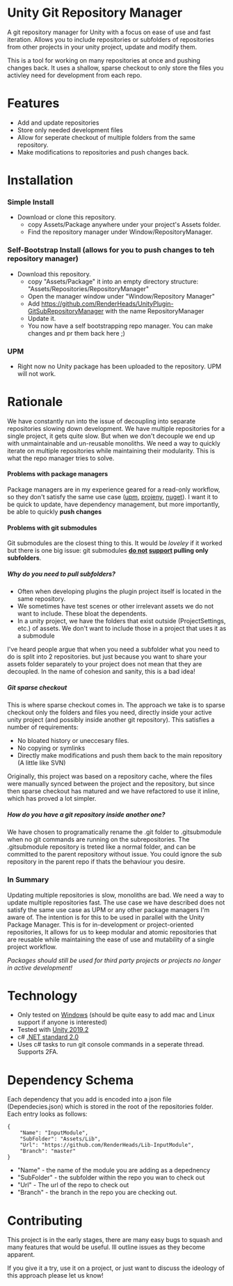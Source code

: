 # Unity Git Repository Manager

A git repository manager for Unity with a focus on ease of use and fast iteration. 
Allows you to include repositories or subfolders of repositories from other projects in your unity project, update and modify them.

This is a tool for working on many repositories at once and pushing changes back. It uses a shallow, sparse checkout to only store the files you activley need for development from each repo.

# Features

- Add and update repositories
- Store only needed development files
- Allow for seperate checkout of multiple folders from the same repository.
- Make modifications to repositories and push changes back.

# Installation
### Simple Install

- Download or clone this repository.
  - copy Assets/Package anywhere under your project's Assets folder.
  - Find the repository manager under Window/RepositoryManager.
  
### Self-Bootstrap Install (allows for you to push changes to teh repository manager)

- Download this repository.
  - copy "Assets/Package" it into an empty directory structure: "Assets/Repositories/RepositoryManager"
  - Open the manager window under "Window/Repository Manager"
  - Add https://github.com/RenderHeads/UnityPlugin-GitSubRepositoryManager with the name RepositoryManager
  - Update it.
  - You now have a self bootstrapping repo manager. You can make changes and pr them back here ;)
  
### UPM

- Right now no Unity package has been uploaded to the repository. UPM will not work. 

# Rationale

We have constantly run into the issue of decoupling into separate repositories slowing down development. We have multiple repositories for a single project, it gets quite slow.
But when we don't decouple we end up with unmaintainable and un-reusable monoliths. We need a way to quickly iterate on multiple repositories while maintaining their modularity. This is what the repo manager tries to solve. 

#### Problems with package managers
Package managers are in my experience geared for a read-only workflow, so they don't satisfy the same use case ([upm](https://docs.unity3d.com/Manual/upm-parts.html), [projeny](https://github.com/modesttree/projeny), [nuget](https://github.com/GlitchEnzo/NuGetForUnity)). I want it to be quick to update, have dependency management, but more importantly, be able to quickly __push changes__

#### Problems with git submodules
Git submodules are the closest thing to this. It would be _loveley_ if it worked but there is one big issue:
git submodules **[do not](https://stackoverflow.com/questions/5303496/how-to-change-a-git-submodule-to-point-to-a-subfolder) [support](https://www.reddit.com/r/git/comments/8sanj7/create_subfolder_using_a_subfolder_from_a/) pulling only subfolders**.

##### Why do you need to pull subfolders? 
- Often when developing plugins the plugin project itself is located in the same repository.
- We sometimes have test scenes or other irrelevant assets we do not want to include. These bloat the dependents.
- In a unity project, we have the folders that exist outside (ProjectSettings, etc.) of assets. We don't want to include those in a project that uses it as a submodule

I've heard people argue that when you need a subfolder what you need to do is split into 2 repositories. but just because you want to share your assets folder separately to your project does not mean that they are decoupled. In the name of cohesion and sanity, this is a bad idea!

##### Git sparse checkout
This is where sparse checkout comes in. The approach we take is to sparse checkout only the folders and files you need, directly inside your active unity project (and possibly inside another git repository). This satisfies a number of requirements:
- No bloated history or uneccesary files.
- No copying or symlinks
- Directly make modifications and push them back to the main repository (A little like SVN)

Originally, this project was based on a repository cache, where the files were manually synced between the project and the repository, but since then sparse checkout has matured and we have refactored to use it inline, which has proved a lot simpler.

##### How do you have a git repository inside another one?
We have chosen to programatically rename the .git folder to .gitsubmodule when no git commands are running on the subrepositories. The .gitsubmodule repository is treted like a normal folder, and can be committed to the parent repository without issue. You could ignore the sub repository in the parent repo if thats the behaviour you desire.

### In Summary
Updating multiple repositories is slow, monoliths are bad. We need a way to update multiple repositories fast.
The use case we have described does not satisfy the same use case as UPM or any other package managers I'm aware of. The intention is for this to be used in parallel with the Unity Package Manager. This is for in-development or project-oriented repositories, It allows for us to keep modular and atomic repositories that are reusable while maintaining the ease of use and mutability of a single project workflow. 

_Packages should still be used for third party projects or projects no longer in active development!_

# Technology

- Only tested on [Windows](https://www.microsoft.com/en-us/software-download/windows10) (should be quite easy to add mac and Linux support if anyone is interested)
- Tested with [Unity 2019.2](https://unity.com/)
- c# [.NET standard 2.0](https://docs.microsoft.com/en-us/dotnet/standard/net-standard)
- Uses c# tasks to run git console commands in a seperate thread. Supports 2FA.


# Dependency Schema
Each dependency that you add is encoded into a json file (Dependecies.json) which is stored in the root of the repositories folder. Each entry looks as follows:

```
{
    "Name": "InputModule",
    "SubFolder": "Assets/Lib",
    "Url": "https://github.com/RenderHeads/Lib-InputModule",
    "Branch": "master"
}
```
-  "Name"  - the name of the module you are adding as a depednency
-  "SubFolder" - the subfolder within the repo you wan to check out
-  "Url" - The url of the repo to check out
- "Branch" - the branch in the repo you are checking out.

# Contributing

This project is in the early stages, there are many easy bugs to squash and many features that would be useful. Ill outline issues as they become apparent.

If you give it a try, use it on a project, or just want to discuss the ideology of this approach please let us know!

